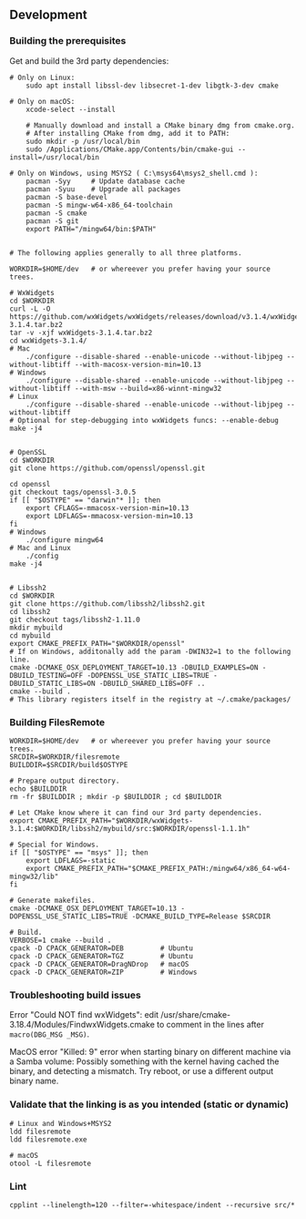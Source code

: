Development
-----------

### Building the prerequisites

Get and build the 3rd party dependencies:

    # Only on Linux:
        sudo apt install libssl-dev libsecret-1-dev libgtk-3-dev cmake

    # Only on macOS:
        xcode-select --install

        # Manually download and install a CMake binary dmg from cmake.org.
        # After installing CMake from dmg, add it to PATH:
        sudo mkdir -p /usr/local/bin
        sudo /Applications/CMake.app/Contents/bin/cmake-gui --install=/usr/local/bin

    # Only on Windows, using MSYS2 ( C:\msys64\msys2_shell.cmd ):
        pacman -Syy     # Update database cache
        pacman -Syuu    # Upgrade all packages
        pacman -S base-devel
        pacman -S mingw-w64-x86_64-toolchain
        pacman -S cmake
        pacman -S git
        export PATH="/mingw64/bin:$PATH"


    # The following applies generally to all three platforms.

    WORKDIR=$HOME/dev   # or whereever you prefer having your source trees.

    # WxWidgets
    cd $WORKDIR
    curl -L -O https://github.com/wxWidgets/wxWidgets/releases/download/v3.1.4/wxWidgets-3.1.4.tar.bz2
    tar -v -xjf wxWidgets-3.1.4.tar.bz2
    cd wxWidgets-3.1.4/
    # Mac
        ./configure --disable-shared --enable-unicode --without-libjpeg --without-libtiff --with-macosx-version-min=10.13
    # Windows
        ./configure --disable-shared --enable-unicode --without-libjpeg --without-libtiff --with-msw --build=x86-winnt-mingw32
    # Linux
        ./configure --disable-shared --enable-unicode --without-libjpeg --without-libtiff
    # Optional for step-debugging into wxWidgets funcs: --enable-debug
    make -j4


    # OpenSSL
    cd $WORKDIR
    git clone https://github.com/openssl/openssl.git

    cd openssl
    git checkout tags/openssl-3.0.5
    if [[ "$OSTYPE" == "darwin"* ]]; then
        export CFLAGS=-mmacosx-version-min=10.13
        export LDFLAGS=-mmacosx-version-min=10.13
    fi
    # Windows
        ./configure mingw64
    # Mac and Linux
        ./config
    make -j4


    # Libssh2
    cd $WORKDIR
    git clone https://github.com/libssh2/libssh2.git
    cd libssh2
    git checkout tags/libssh2-1.11.0
    mkdir mybuild
    cd mybuild
    export CMAKE_PREFIX_PATH="$WORKDIR/openssl"
    # If on Windows, additonally add the param -DWIN32=1 to the following line.
    cmake -DCMAKE_OSX_DEPLOYMENT_TARGET=10.13 -DBUILD_EXAMPLES=ON -DBUILD_TESTING=OFF -DOPENSSL_USE_STATIC_LIBS=TRUE -DBUILD_STATIC_LIBS=ON -DBUILD_SHARED_LIBS=OFF ..
    cmake --build .
    # This library registers itself in the registry at ~/.cmake/packages/


### Building FilesRemote

    WORKDIR=$HOME/dev   # or whereever you prefer having your source trees.
    SRCDIR=$WORKDIR/filesremote
    BUILDDIR=$SRCDIR/build$OSTYPE

    # Prepare output directory.
    echo $BUILDDIR
    rm -fr $BUILDDIR ; mkdir -p $BUILDDIR ; cd $BUILDDIR

    # Let CMake know where it can find our 3rd party dependencies.
    export CMAKE_PREFIX_PATH="$WORKDIR/wxWidgets-3.1.4:$WORKDIR/libssh2/mybuild/src:$WORKDIR/openssl-1.1.1h"

    # Special for Windows.
    if [[ "$OSTYPE" == "msys" ]]; then
        export LDFLAGS=-static
        export CMAKE_PREFIX_PATH="$CMAKE_PREFIX_PATH:/mingw64/x86_64-w64-mingw32/lib"
    fi

    # Generate makefiles.
    cmake -DCMAKE_OSX_DEPLOYMENT_TARGET=10.13 -DOPENSSL_USE_STATIC_LIBS=TRUE -DCMAKE_BUILD_TYPE=Release $SRCDIR

    # Build.
    VERBOSE=1 cmake --build .
    cpack -D CPACK_GENERATOR=DEB         # Ubuntu
    cpack -D CPACK_GENERATOR=TGZ         # Ubuntu
    cpack -D CPACK_GENERATOR=DragNDrop   # macOS
    cpack -D CPACK_GENERATOR=ZIP         # Windows


### Troubleshooting build issues

Error "Could NOT find wxWidgets": edit /usr/share/cmake-3.18.4/Modules/FindwxWidgets.cmake to comment in the lines after `macro(DBG_MSG _MSG)`.

MacOS error "Killed: 9" error when starting binary on different machine via a Samba volume: Possibly something with the kernel having cached the binary, and detecting a mismatch. Try reboot, or use a different output binary name.


### Validate that the linking is as you intended (static or dynamic)

    # Linux and Windows+MSYS2
    ldd filesremote
    ldd filesremote.exe

    # macOS
    otool -L filesremote


### Lint

    cpplint --linelength=120 --filter=-whitespace/indent --recursive src/*
